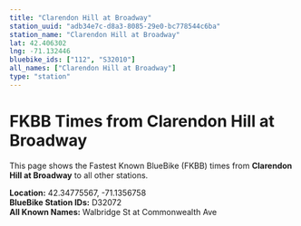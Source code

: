 ```yaml
---
title: "Clarendon Hill at Broadway"
station_uuid: "adb34e7c-d8a3-8085-29e0-bc778544c6ba"
station_name: "Clarendon Hill at Broadway"
lat: 42.406302
lng: -71.132446
bluebike_ids: ["112", "S32010"]
all_names: ["Clarendon Hill at Broadway"]
type: "station"
---
```


# FKBB Times from Clarendon Hill at Broadway

This page shows the Fastest Known BlueBike (FKBB) times from **Clarendon Hill at Broadway** to all other stations.

**Location:** 42.34775567, -71.1356758  
**BlueBike Station IDs:** D32072  
**All Known Names:** Walbridge St at Commonwealth Ave

